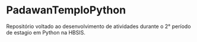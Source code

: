 # PadawanTemploPython
Repositório voltado ao desenvolvimento de atividades durante o 2° período de estagio em Python na HBSIS.
